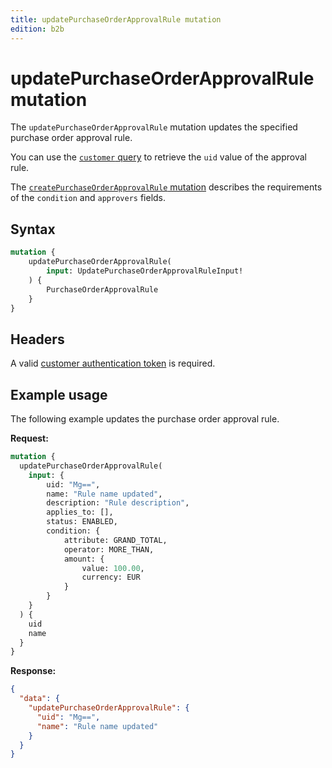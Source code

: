 ```yaml
---
title: updatePurchaseOrderApprovalRule mutation
edition: b2b
---
```


# updatePurchaseOrderApprovalRule mutation

The `updatePurchaseOrderApprovalRule` mutation updates the specified purchase order approval rule.

You can use the [`customer` query](../../customer/queries/customer.md) to retrieve the `uid` value of the approval rule.

The [`createPurchaseOrderApprovalRule` mutation](create.md) describes the requirements of the `condition` and `approvers` fields.

## Syntax

```graphql
mutation {
    updatePurchaseOrderApprovalRule(
        input: UpdatePurchaseOrderApprovalRuleInput!
    ) {
        PurchaseOrderApprovalRule
    }
}
```

## Headers

A valid [customer authentication token](../../../customer/mutations/generate-token.md) is required.

## Example usage

The following example updates the purchase order approval rule.

**Request:**

``` graphql
mutation {
  updatePurchaseOrderApprovalRule(
    input: {
        uid: "Mg==",
        name: "Rule name updated",
        description: "Rule description",
        applies_to: [],
        status: ENABLED,
        condition: {
            attribute: GRAND_TOTAL,
            operator: MORE_THAN,
            amount: {
                value: 100.00,
                currency: EUR
            }
        }
    }
  ) {
    uid
    name
  }
}
```

**Response:**

``` json
{
  "data": {
    "updatePurchaseOrderApprovalRule": {
      "uid": "Mg==",
      "name": "Rule name updated"
    }
  }
}
```
